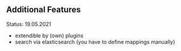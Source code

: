 ## Additional Features

Status: 19.05.2021

- extendible by (own) plugins
- search via elasticsearch (you have to define mappings manually)


